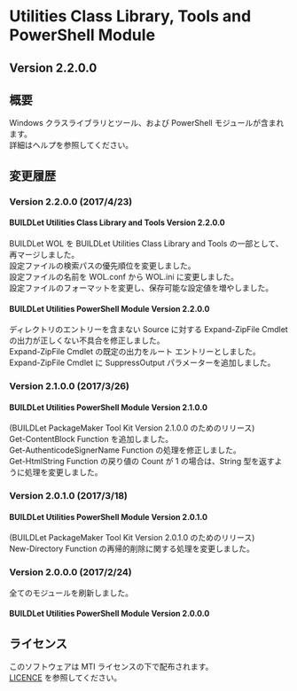 # Utilities Class Library, Tools and PowerShell Module

## Version 2.2.0.0

## 概要
Windows クラスライブラリとツール、および PowerShell モジュールが含まれます。  
詳細はヘルプを参照してください。

## 変更履歴

### Version 2.2.0.0 (2017/4/23)
#### BUILDLet Utilities Class Library and Tools Version 2.2.0.0
BUILDLet WOL を BUILDLet Utilities Class Library and Tools の一部として、再マージしました。  
設定ファイルの検索パスの優先順位を変更しました。  
設定ファイルの名前を WOL.conf から WOL.ini に変更しました。  
設定ファイルのフォーマットを変更し、保存可能な設定値を増やしました。

#### BUILDLet Utilities PowerShell Module Version 2.2.0.0
ディレクトリのエントリーを含まない Source に対する Expand-ZipFile Cmdlet の出力が正しくない不具合を修正しました。  
Expand-ZipFile Cmdlet の既定の出力をルート エントリーとしました。  
Expand-ZipFile Cmdlet に SuppressOutput パラメーターを追加しました。

### Version 2.1.0.0 (2017/3/26)
#### BUILDLet Utilities PowerShell Module Version 2.1.0.0
(BUILDLet PackageMaker Tool Kit Version 2.1.0.0 のためのリリース)  
Get-ContentBlock Function を追加しました。  
Get-AuthenticodeSignerName Function の処理を修正しました。  
Get-HtmlString Function の戻り値の Count が 1 の場合は、String 型を返すように処理を変更しました。

### Version 2.0.1.0 (2017/3/18)
#### BUILDLet Utilities PowerShell Module Version 2.0.1.0
(BUILDLet PackageMaker Tool Kit Version 2.0.1.0 のためのリリース)  
New-Directory Function の再帰的削除に関する処理を変更しました。

### Version 2.0.0.0 (2017/2/24)
全てのモジュールを刷新しました。
#### BUILDLet Utilities PowerShell Module Version 2.0.0.0

## ライセンス
このソフトウェアは MTI ライセンスの下で配布されます。  
[LICENCE](/LICENSE "LICENSE") を参照してください。
